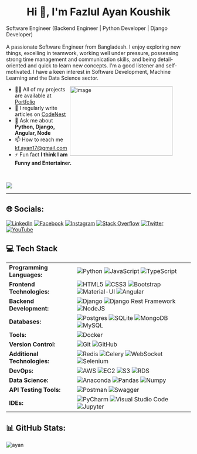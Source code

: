 <h1 align="center" style="border-bottom: none;">Hi 👋, I'm Fazlul Ayan Koushik </h1>



Software Engineer (Backend Engineer | Python Developer | Django Developer) <br><br>
A passionate Software Engineer from Bangladesh. I enjoy exploring new things, excelling in teamwork, working well under pressure, possessing strong time management and communication skills, and being detail-oriented and quick to learn new concepts. I’m a good listener and self-motivated. I have a keen interest in Software Development, Machine Learning and the Data Science sector.

<img width="280" height="190" style="margin-right: 50px" align="right" src="https://camo.githubusercontent.com/4d9f5ecceb711eec6e2018f38a5677dc657c9738d4a65ba3b928c41c0a45b439/68747470733a2f2f6d69726f2e6d656469756d2e636f6d2f6d61782f313336302f302a37513379765349765f7430696f4a2d5a2e676966" alt="image">

- 👨‍💻 All of my projects are available at [Portfolio](https://eager-bandicoot-3d3.notion.site/Fazlul-Ayan-Koushik-703c0b84db2340c18804599d0811de90)
- 📝 I regularly write articles on [CodeNest](https://eager-bandicoot-3d3.notion.site/CodeNest-4c100f7146fb48d483856d0fbe4f556c)
- 💬 Ask me about **Python, Django, Angular, Node**
- 📫 How to reach me kf.ayan17@gmail.com
- ⚡ Fun fact **I think I am Funny and Entertainer.**

<br>





[![](https://visitcount.itsvg.in/api?id=FazlulAyanKoushik&icon=0&color=0)](https://visitcount.itsvg.in)

<hr>


## 🌐 Socials:
[![LinkedIn](https://img.shields.io/badge/LinkedIn-%230077B5.svg?logo=linkedin&logoColor=white)](https://www.linkedin.com/in/fazlul-ayan-koushik-me/) [![Facebook](https://img.shields.io/badge/Facebook-%231877F2.svg?logo=Facebook&logoColor=white)](https://fb.com/koushik.ayan.7) [![Instagram](https://img.shields.io/badge/Instagram-%23E4405F.svg?logo=Instagram&logoColor=white)](https://instagram.com/koushik__ayan) [![Stack Overflow](https://img.shields.io/badge/-Stackoverflow-FE7A16?logo=stack-overflow&logoColor=white)](https://stackoverflow.com/users/19994854) [![Twitter](https://img.shields.io/badge/Twitter-%231DA1F2.svg?logo=Twitter&logoColor=white)](https://twitter.com/koushik__ayan) [![YouTube](https://img.shields.io/badge/YouTube-%23FF0000.svg?logo=YouTube&logoColor=white)](https://www.youtube.com/channel/UCWLvyM_XmflsCIMmvrNcm5w/videos) 

## 💻 Tech Stack

<table border="0">
  <tr>
    <td><strong>Programming Languages:</strong></td>
    <td>
      <img src="https://img.shields.io/badge/python-3670A0?style=for-the-badge&logo=python&logoColor=ffdd54" alt="Python">
      <img src="https://img.shields.io/badge/javascript-%23323330.svg?style=for-the-badge&logo=javascript&logoColor=%23F7DF1E" alt="JavaScript">
      <img src="https://img.shields.io/badge/typescript-%23007ACC.svg?style=for-the-badge&logo=typescript&logoColor=white" alt="TypeScript">
    </td>
  </tr>
  <tr>
    <td><strong>Frontend Technologies:</strong></td>
    <td>
      <img src="https://img.shields.io/badge/html5-%23E34F26.svg?style=for-the-badge&logo=html5&logoColor=white" alt="HTML5">
      <img src="https://img.shields.io/badge/css3-%231572B6.svg?style=for-the-badge&logo=css3&logoColor=white" alt="CSS3">
      <img src="https://img.shields.io/badge/bootstrap-%23563D7C.svg?style=for-the-badge&logo=bootstrap&logoColor=white" alt="Bootstrap">
      <img src="https://img.shields.io/badge/Material--UI-%230081CB.svg?style=for-the-badge&logo=material-ui&logoColor=white" alt="Material-UI">
      <img src="https://img.shields.io/badge/angular-%23DD0031.svg?style=for-the-badge&logo=angular&logoColor=white" alt="Angular">
    </td>
  </tr>
  <tr>
    <td><strong>Backend Development:</strong></td>
    <td>
      <img src="https://img.shields.io/badge/django-%23092E20.svg?style=for-the-badge&logo=django&logoColor=white" alt="Django">
      <img src="https://img.shields.io/badge/django%20rest%20framework-%23092E20.svg?style=for-the-badge&logo=django&logoColor=white" alt="Django Rest Framework">
      <img src="https://img.shields.io/badge/node.js-6DA55F?style=for-the-badge&logo=node.js&logoColor=white" alt="NodeJS">
    </td>
  </tr>
  <tr>
    <td><strong>Databases:</strong></td>
    <td>
      <img src="https://img.shields.io/badge/postgres-%23316192.svg?style=for-the-badge&logo=postgresql&logoColor=white" alt="Postgres">
      <img src="https://img.shields.io/badge/sqlite-%2307405e.svg?style=for-the-badge&logo=sqlite&logoColor=white" alt="SQLite">
      <img src="https://img.shields.io/badge/MongoDB-%234ea94b.svg?style=for-the-badge&logo=mongodb&logoColor=white" alt="MongoDB">
      <img src="https://img.shields.io/badge/mysql-%2300f.svg?style=for-the-badge&logo=mysql&logoColor=white" alt="MySQL">
    </td>
  </tr>
  <tr>
    <td><strong>Tools:</strong></td>
    <td>
      <img src="https://img.shields.io/badge/docker-%230db7ed.svg?style=for-the-badge&logo=docker&logoColor=white" alt="Docker">
    </td>
  </tr>
  <tr>
    <td><strong>Version Control:</strong></td>
    <td>
      <img src="https://img.shields.io/badge/git-%23F05032.svg?style=for-the-badge&logo=git&logoColor=white" alt="Git">
      <img src="https://img.shields.io/badge/github-%23121011.svg?style=for-the-badge&logo=github&logoColor=white" alt="GitHub">
    </td>
  </tr>
  <tr>
    <td><strong>Additional Technologies:</strong></td>
    <td>
      <img src="https://img.shields.io/badge/redis-%23DD0031.svg?style=for-the-badge&logo=redis&logoColor=white" alt="Redis">
      <img src="https://img.shields.io/badge/celery-%2300B265.svg?style=for-the-badge&logo=celery&logoColor=white" alt="Celery">
      <img src="https://img.shields.io/badge/websocket-%230096FF.svg?style=for-the-badge&logo=websocket&logoColor=white" alt="WebSocket">
      <img src="https://img.shields.io/badge/selenium-%23096FF.svg?style=for-the-badge&logo=selenium&logoColor=white" alt="Selenium">
    </td>
  </tr>
<tr>
    <td><strong>DevOps:</strong></td>
    <td>
      <img src="https://img.shields.io/badge/AWS-%23232F3E.svg?style=for-the-badge&logo=amazon-aws&logoColor=white" alt="AWS">
      <img src="https://img.shields.io/badge/%20EC2-%23F3E.svg?style=for-the-badge&logo=amazon-aws&logoColor=white" alt="EC2">
      <img src="https://img.shields.io/badge/%20S3-%23232F3E.svg?style=for-the-badge&logo=amazon-aws&logoColor=white" alt="S3">
      <img src="https://img.shields.io/badge/%20RDS-%23232F3E.svg?style=for-the-badge&logo=amazon-aws&logoColor=white" alt="RDS">
    </td>
  </tr>
  <tr>
    <td><strong>Data Science:</strong></td>
    <td>
      <img src="https://img.shields.io/badge/Anaconda-%2344A833.svg?style=for-the-badge&logo=anaconda&logoColor=white" alt="Anaconda">
      <img src="https://img.shields.io/badge/pandas-%23150458.svg?style=for-the-badge&logo=pandas&logoColor=white" alt="Pandas">
      <img src="https://img.shields.io/badge/numpy-%23013243.svg?style=for-the-badge&logo=numpy&logoColor=white" alt="Numpy"> 
    </td>
  </tr>
  <tr>
    <td><strong>API Testing Tools:</strong></td>
    <td>
      <img src="https://img.shields.io/badge/Postman-FF6C37?style=for-the-badge&logo=postman&logoColor=white" alt="Postman">
      <img src="https://img.shields.io/badge/Swagger-%2385EA2D.svg?style=for-the-badge&logo=swagger&logoColor=white" alt="Swagger">
    </td>
  </tr>
  <tr>
    <td><strong>IDEs:</strong></td>
    <td>
      <img src="https://img.shields.io/badge/PyCharm-00000?style=for-the-badge&logo=pycharm&logoColor=white" alt="PyCharm">
      <img src="https://img.shields.io/badge/Visual_Studio_Code-0078d7?style=for-the-badge&logo=visual-studio-code&logoColor=white" alt="Visual Studio Code">
      <img src="https://img.shields.io/badge/Jupyter-%23F37626.svg?style=for-the-badge&logo=Jupyter&logoColor=white" alt="Jupyter">
    </td>
  </tr>
</table>


## 📊 GitHub Stats:

<!--<p align="left"> <a href="https://github.com/ryo-ma/github-profile-trophy"><img src="https://github-profile-trophy.vercel.app/?username=fazlulayankoushik" alt="fazlulayankoushik" /></a> </p> -->


<!--<p align="center"> <img src="https://github-readme-stats.vercel.app/api?username=fazlulayankoushik&show_icons=true&theme=gotham" alt="ayan" /> -->
<img src="https://github-readme-stats.vercel.app/api/top-langs/?username=fazlulayankoushik&hide=java,html,css&theme=dracula" alt="ayan" /></P>

<!-- ![](https://github-readme-streak-stats.herokuapp.com/?user=FazlulAyanKoushik&theme=dark&hide_border=true)<br/> -->
